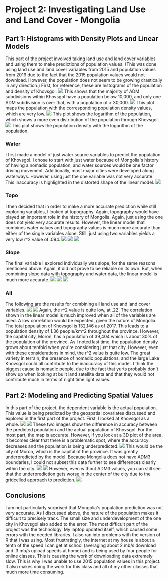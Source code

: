 # Project 2: Investigating Land Use and Land Cover - Mongolia

## Part 1: Histograms with Density Plots and Linear Models
This part of the project involved taking land use and land cover variables and using them to make predictions of population values. (This was done using land use and land cover variables from 2015 and population values from 2019 due to the fact that the 2015 population values would not download. However, the population does not seem to be growing drastically in any direction.) First, for reference, these are histograms of the population and density of Khovsgol.
![](popHisto.png)
This shows that the majority of ADM subdivisions within Khovsgol have a population below 10,000, and only one ADM subdivision is over that, with a population of > 30,000.
![](densityPop.png)
This plot maps the population with the corresponding population density values, which are very low.
![](logPopHisto.png)
This plot shows the logarithm of the population, which shows a more even distribution of the population through Khovsgol.
![](logPopDensity.png)
This plot shows the population density with the logarithm of the population.
### Water
I first made a model of just water source variables to predict the population of Khovsgol. I chose to start with just water because of Mongolia's history of having a nomadic population, and water sources would be one factor driving movement. Additionally, most major cities were developed along waterways. However, using just the one variable was not very accurate. This inaccuracy is highlighted in the distorted shape of the linear model.
![](finalWater.png)
### Topo
I then decided that in order to make a more accurate prediction while still exploring variables, I looked at topography. Again, topography would have played an important role in the history of Mongolia. Again, just using the one does not yield very accurate results. However, the linear model that combines water values and topography values is much more accurate than either of the single variables alone. Still, just using two variables yields a very low r^2 value of .094.
![](finalTopo.png)
![](water28topo.png)
![](watertopofit.png)
### Slope
The final variable I explored individually was slope, for the same reasons mentioned above. Again, it did not prove to be reliable on its own. But, when combining slope data with topography and water data, the linear model is much more accurate.
![](finalSlope.png)
![](watertoposlope28.png)
![](watertoposlopefit.png)
### All
The following are the results for combining all land use and land cover variables.
![](allvarspart1.png)
![](all_var_fit.png)
Again, the r^2 value is quite low, at .22. The correlation shown in the linear model is much improved when all of the variables are used. A low correlation would be expected, given the nature of Mongolia. The total population of Khovsgol is 132,146 as of 2017. This leads to a population density of 1.36 people/km^2 throughout the province. However, the capital city, Moron, has a population of 39,404 which is about 30% of the population of the province. As I noted last time, the population density grows about tenfold when you're considering just that city. However, even with these considerations in mind, the r^2 value is quite low. The great variety in terrain, the presence of nomadic populations, and the large Lake Khovsgol could all contribute to the inaccuracy of this model. I think the biggest cause is nomadic people, due to the fact that yurts probably don't show up when looking at built land satellite data and that they would not contribute much in terms of night time light values.

## Part 2: Modeling and Predicting Spatial Values
In this part of the project, the dependent variable is the actual population. This value is being predicted by the geospatial covariates discussed and explored in the first part of the project. First, I looked at Khovsgol as a whole.
![](khovDiff.png)
![](khovDiffMap.png)
These two images show the difference in accuracy between the predicted population and the actual population of Khovsgol. For the most part, the map is accurate. However, if you look at a 3D plot of the area, it becomes clear that there is a problematic spot, where the accuracy decreases and the population is being underpredicted.
![](khov3D.png)
This would be the city of Moron, which is the capital of the province. It was greatly underpredicted by the model. Because Mongolia does not have ADM3 boundaries, I could not subset this data further to see differences clearly within the city.
![](MoronDiff.png)
![](moronDiffMap.png)
However, even without ADM3 values, you can still see that the underprediction gets worse in the center of the city due to the gridcelled approach to prediction.
![](moron3D.png)


## Conclusions
I am not particularly surprised that Mongolia's population prediction was not very accurate. As I discussed above, the nature of the population makes it difficult to precisely track. The small size and underdevelopment of the one city in Khovsgol also added to the error.
The most difficult part of the project was the technology. My laptop updated itself, which caused some errors with the needed libraries. I also ran into problems with the version of R that I was using. Most frustratingly, the internet at my house is about a tenth of the speed I can get at school (averaging about 2 mb/s download and .3 mb/s upload speeds at home) and is being used by four people for online classes. This is causing the work of downloading data extremely slow. This is why I was unable to use 2015 population values in this project. It also makes doing the work for this class and all of my other classes that much more time consuming. 
